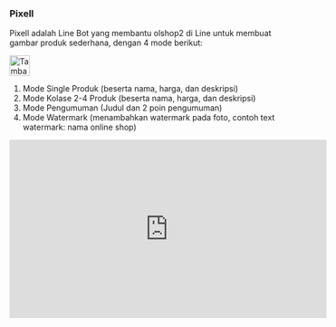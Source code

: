 ### Pixell

Pixell adalah Line Bot yang membantu olshop2 di Line untuk membuat gambar produk sederhana, dengan 4 mode berikut:

<a href="https://line.me/R/ti/p/%40qvx1517c"><img height="36" border="0" alt="Tambah Teman" src="https://scdn.line-apps.com/n/line_add_friends/btn/en.png"></a>

1. Mode Single Produk (beserta nama, harga, dan deskripsi)
2. Mode Kolase 2-4 Produk (beserta nama, harga, dan deskripsi)
3. Mode Pengumuman (Judul dan 2 poin pengumuman)
4. Mode Watermark (menambahkan watermark pada foto, contoh text watermark: nama online shop)

<iframe width="560" height="315" src="https://www.youtube.com/embed/t8Nq8fFruM8" frameborder="0" allowfullscreen></iframe>
